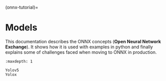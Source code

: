 (onnx-tutorial)=

# Models

This documentation describes the ONNX concepts (**Open Neural Network Exchange**).
It shows how it is used with examples in python and finally explains
some of challenges faced when moving to ONNX in production.

```{toctree}
:maxdepth: 1

Yolov5
Yolox
```
